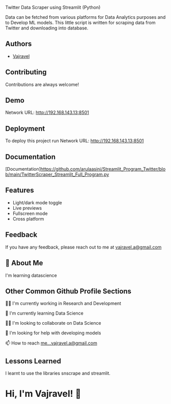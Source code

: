 
Twitter Data Scraper using Streamlit (Python)

Data can be fetched from various platforms for Data Analytics purposes and to Develop ML models.
This little script is written for scraping data from Twitter and downloading into database. 



## Authors

- [Vajravel](https://www.github.com/arulaasini)



## Contributing

Contributions are always welcome!



## Demo

Network URL: http://192.168.143.13:8501


## Deployment

To deploy this project run
Network URL: http://192.168.143.13:8501

## Documentation

[Documentation]https://github.com/arulaasini/Streamlit_Program_Twitter/blob/main/TwitterScraper_Streamlit_Full_Program.py


## Features

- Light/dark mode toggle
- Live previews
- Fullscreen mode
- Cross platform


## Feedback

If you have any feedback, please reach out to me at vajravel.a@gmail.com


## 🚀 About Me
I'm learning datascience


## Other Common Github Profile Sections
👩‍💻 I'm currently working in Research and Development

🧠 I'm currently learning Data Science

👯‍♀️ I'm looking to collaborate on Data Science

🤔 I'm looking for help with developing models

📫 How to reach me...vajravel.a@gmail.com



## Lessons Learned

I learnt to use the libraries snscrape and streamlit.



# Hi, I'm Vajravel! 👋

